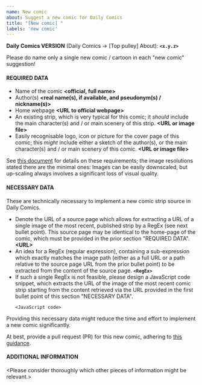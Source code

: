 ```yaml
---
name: New comic
about: Suggest a new comic for Daily Comics
title: "[New comic] "
labels: 'new comic'
---
```


**Daily Comics VERSION** (Daily Comics → [Top pulley] About): **`<x.y.z>`**

Please do name only a single new comic / cartoon in each "new comic" suggestion!

#### REQUIRED DATA
- Name of the comic
  **\<official, full name\>**
- Author(s)
  **\<real name(s), if available, and pseudonym(s) / nickname(s)\>**
- Home webpage
  **\<URL to official webpage\>**
- An existing strip, which is very typical for this comic; it *should* include the main character(s) and / or main scenery of this strip.
  **\<URL or image file\>**
- Easily recognisable logo, icon or picture for the cover page of this
  comic; this *might* include either a sketch of the author(s), or the main character(s) and / or main scenery of this comic.
  **\<URL or image file\>**

See [this document](../../info/comic_addition.md) for details on these requirements; the image resolutions stated there are the minimal ones: Images can be easily downscaled, but up-scaling always involves a significant loss of visual quality.

#### NECESSARY DATA
These are technically necessary to implement a new comic strip source in Daily Comics.
- Denote the URL of a source page which allows for extracting a URL of a single image of the most recent, published strip by a RegEx (see next bullet point).  This source page may be identical to the home-page of the comic, which must be provided in the prior section "REQUIRED DATA".
  **\<URL\>**
- An idea for a RegEx (regular expression), containing a sub-expression which exactly matches the image path (either as a full URL or a path relative to the source page URL from the prior bullet point) to be extracted from the content of the source page.
  **`<RegEx>`**
- If such a single RegEx is not feasible, please design a JavaScript code snippet, which extracts the URL of the image of the most recent comic strip starting from the content retrieved via the URL provided in the first bullet point of this section "NECESSARY DATA".
  ```
  <JavaScript code>
  ```

Providing this necessary data might reduce the time and effort to implement a new comic significantly.

At best, provide a pull request (PR) for this new comic, adhering to [this guidance](../../info/comic_addition.md).

#### ADDITIONAL INFORMATION
\<Please consider thoroughly which other pieces of information might be relevant.\>

